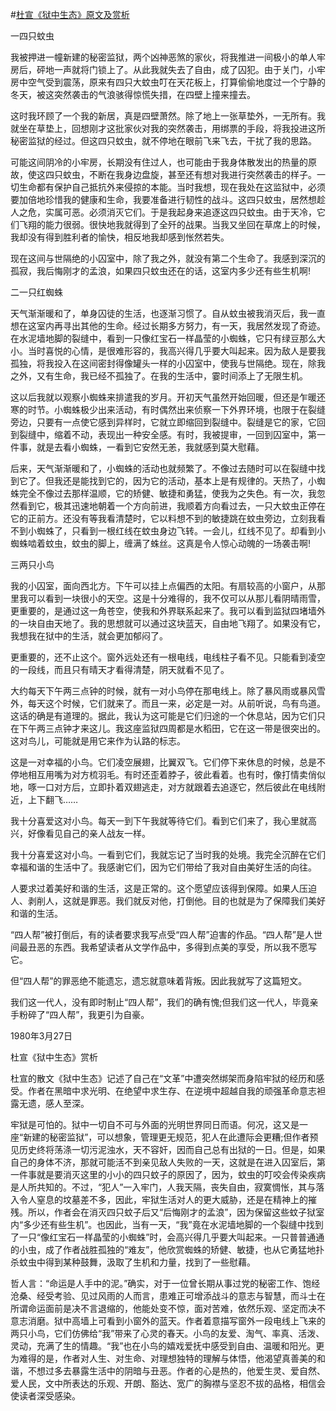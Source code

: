 #[杜宣《狱中生态》原文及赏析](https://www.vrrw.net/wx/11141.html)

一四只蚊虫

我被押进一幢新建的秘密监狱，两个凶神恶煞的家伙，将我推进一间极小的单人牢房后，砰地一声就将门锁上了。从此我就失去了自由，成了囚犯。由于关门，小牢房中空气受到震荡，原来有四只大蚊虫叮在天花板上，打算偷偷地度过一个宁静的冬天，被这突然袭击的气浪骇得惊慌失措，在四壁上撞来撞去。

这时我环顾了一个我的新居，真是四壁萧然。除了地上一张草垫外，一无所有。我就坐在草垫上，回想刚才这批家伙对我的突然袭击，用绑票的手段，将我投进这所秘密监狱的经过。但这四只蚊虫，就不停地在眼前飞来飞去，干扰了我的思路。

可能这间阴冷的小牢房，长期没有住过人，也可能由于我身体散发出的热量的原故，使这四只蚊虫，不断在我身边盘旋，甚至还有想对我进行突然袭击的样子。一切生命都有保护自己抵抗外来侵掠的本能。当时我想，现在我处在这监狱中，必须要加倍地珍惜我的健康和生命，我要准备进行韧性的战斗。这四只蚊虫，居然想趁人之危，实属可恶。必须消灭它们。于是我起身来追逐这四只蚊虫。由于天冷，它们飞翔的能力很弱。很快地我就得到了全歼的战果。当我又坐回在草席上的时候，我却没有得到胜利者的愉快，相反地我却感到怅然若失。

现在这间与世隔绝的小囚室中，除了我之外，就没有第二个生命了。我感到深沉的孤寂，我后悔刚才的孟浪，如果四只蚊虫还在的话，这室内多少还有些生机啊!



二一只红蜘蛛

天气渐渐暖和了，单身囚徒的生活，也逐渐习惯了。自从蚊虫被我消灭后，我一直想在这室内再寻出其他的生命。经过长期多方努力，有一天，我居然发现了奇迹。在水泥墙地脚的裂缝中，看到一只像红宝石一样晶莹的小蜘蛛，它只有绿豆那么大小。当时喜悦的心情，是很难形容的，我高兴得几乎要大叫起来。因为敌人是要我孤独，将我投入在这间密封得像罐头一样的小囚室中，使我与世隔绝。现在，除我之外，又有生命，我已经不孤独了。在我的生活中，霎时间添上了无限生机。

这以后我就以观察小蜘蛛来排遣我的岁月。开初天气虽然开始回暖，但还是乍暖还寒的时节。小蜘蛛极少出来活动，有时偶然出来侦察一下外界环境，也限于在裂缝旁边，只要有一点使它感到异样时，它就立即缩回到裂缝中。裂缝是它的家，它回到裂缝中，缩着不动，表现出一种安全感。有时，我被提审，一回到囚室中，第一件事，就是去看小蜘蛛，一看到它安然无恙，我就感到莫大慰藉。

后来，天气渐渐暖和了，小蜘蛛的活动也就频繁了。不像过去随时可以在裂缝中找到它了。但我还是能找到它的，因为它的活动，基本上是有规律的。天热了，小蜘蛛完全不像过去那样温顺，它的矫健、敏捷和勇猛，使我为之失色。有一次，我忽然看到它，极其迅速地朝着一个方向前进，我顺着方向看过去，一只大蚊虫正停在它的正前方。还没有等我看清楚时，它以料想不到的敏捷跳在蚊虫旁边，立刻我看不到小蜘蛛了，只看到一根红线在蚊虫身边飞转。一会儿，红线不见了。却看到小蜘蛛啮着蚊虫，蚊虫的脚上，缠满了蛛丝。这真是令人惊心动魄的一场袭击啊!

三两只小鸟

我的小囚室，面向西北方。下午可以挂上点偏西的太阳。有扇较高的小窗户，从那里我可以看到一块很小的天空。这是十分难得的，我不仅可以从那儿看阴晴雨雪，更重要的，是通过这一角苍空，使我和外界联系起来了。我可以看到监狱四堵墙外的一块自由天地了。我的思想就可以通过这块蓝天，自由地飞翔了。如果没有它，我想我在狱中的生活，就会更加郁闷了。

更重要的，还不止这个。窗外远处还有一根电线，电线柱子看不见。只能看到凌空的一段线，而且只有晴天才看得清楚，阴天就看不见了。

大约每天下午两三点钟的时候，就有一对小鸟停在那电线上。除了暴风雨或暴风雪外，每天这个时候，它们就来了。而且一来，必定是一对。从前听说，鸟有鸟道。这话的确是有道理的。据此，我认为这可能是它们归途的一个休息站，因为它们只在下午两三点钟才来这儿。我这座监狱四周都是水稻田，它在这一带是很突出的。这对鸟儿，可能就是用它来作为认路的标志。

这是一对幸福的小鸟。它们凌空展翅，比翼双飞。它们停下来休息的时候，总是不停地相互用嘴为对方梳羽毛。有时还歪着脖子，彼此看着。也有时，像打情卖俏似地，啄一口对方后，立即扑着双翅逃走，对方就跟着去追逐它，然后彼此在电线附近，上下翻飞……

我十分喜爱这对小鸟。每天一到下午我就等待它们。看到它们来了，我心里就高兴，好像看见自己的亲人战友一样。

我十分喜爱这对小鸟。一看到它们，我就忘记了当时我的处境。我完全沉醉在它们幸福和谐的生活中了。我感谢它们，因为它们带给了我对自由美好生活的向往。

人要求过着美好和谐的生活，这是正常的。这个愿望应该得到保障。如果人压迫人、剥削人，这就是罪恶。我们就反对他，打倒他。目的也就是为了保障我们美好和谐的生活。

“四人帮”被打倒后，有的读者要求我写点受“四人帮”迫害的作品。“四人帮”是人世间最丑恶的东西。我希望读者从文学作品中，多得到点美的享受，所以我不愿写它。

但“四人帮”的罪恶绝不能遗忘，遗忘就意味着背叛。因此我就写了这篇短文。

我们这一代人，没有即时制止“四人帮”，我们的确有愧;但我们这一代人，毕竟亲手粉碎了“四人帮”，我更引为自豪。

1980年3月27日

杜宣《狱中生态》赏析

杜宣的散文《狱中生态》记述了自己在“文革”中遭突然绑架而身陷牢狱的经历和感受。作者在黑暗中求光明、在绝望中求生存、在逆境中超越自我的顽强革命意志袒露无遗，感人至深。

牢狱是可怕的。狱中一切自不可与外面的光明世界同日而语。何况，这又是一座“新建的秘密监狱”，可以想象，管理更无规范，犯人在此遭际会更糟;但作者预见历史终将荡涤一切污泥浊水，天不容奸，因而自己总有出狱的一日。但是，如果自己的身体不济，那就可能活不到亲见敌人失败的一天，这就是在进入囚室后，第一件事就是要消灭这里的小小的四只蚊子的原因了，因为，蚊虫的叮咬会传染疾病是人所共知的。不过，“犯人”一入牢门，人我天隔，丧失自由，寂寞惆怅，其与落入令人窒息的坟墓差不多，因此，牢狱生活对人的更大威胁，还是在精神上的摧残。所以，作者会在消灭四只蚊子后又“后悔刚才的孟浪”，因为保留这些蚊子狱室内“多少还有些生机”。也因此，当有一天，“我”竟在水泥墙地脚的一个裂缝中找到了一只“像红宝石一样晶莹的小蜘蛛”时，会高兴得几乎要大叫起来。一只普普通通的小虫，成了作者战胜孤独的“难友”，他欣赏蜘蛛的矫健、敏捷，也从它勇猛地扑杀蚊虫中得到某种鼓舞，汲取了生机和力量，找到了一些慰藉。

哲人言：“命运是人手中的泥。”确实，对于一位曾长期从事过党的秘密工作、饱经沧桑、经受考验、见过风雨的人而言，患难正可增添战斗的意志与智慧，而斗士在所谓命运面前是决不言退缩的，他能处变不惊，面对苦难，依然乐观、坚定而决不意志消磨。狱中高墙上可看到小窗外的蓝天。作者着意描写窗外一段电线上飞来的两只小鸟，它们仿佛给“我”带来了心灵的春天。小鸟的友爱、淘气、率真、活泼、灵动，充满了生的情趣。“我”也在小鸟的嬉戏爱抚中感受到自由、温暖和阳光。更为难得的是，作者对人生、对生命、对理想独特的理解与体悟，他渴望真善美的和谐，不想过多去暴露生活中的阴暗与丑恶。作者的心是热的，他爱生灵、爱自然、爱人民，文中所表达的乐观、开朗、豁达、宽广的胸襟与坚忍不拔的品格，相信会使读者深受感染。

